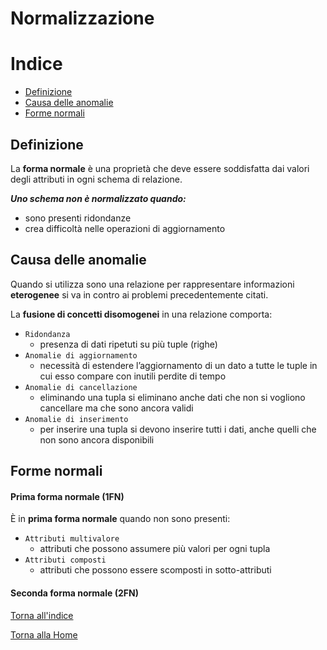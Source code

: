 # Normalizzazione


# Indice 
* [Definizione](#definizione)
* [Causa delle anomalie](#causa-delle-anomalie)
* [Forme normali](#forme-normali)





## Definizione
La **forma normale** è una proprietà che deve essere soddisfatta dai valori degli attributi in ogni schema di relazione.

***Uno schema non è normalizzato quando:***
* sono presenti ridondanze
* crea difficoltà nelle operazioni di aggiornamento

## Causa delle anomalie

Quando si utilizza sono una relazione per rappresentare informazioni **eterogenee** si va in contro ai problemi precedentemente citati.

La **fusione di concetti disomogenei** in una relazione comporta:
* `Ridondanza`
    - presenza di dati ripetuti su più tuple (righe) 
* `Anomalie di aggiornamento`
    -  necessità di estendere l’aggiornamento di un dato a tutte le tuple in cui esso compare con inutili perdite di tempo
* `Anomalie di cancellazione`
    - eliminando una tupla si eliminano anche dati che non si vogliono cancellare ma che sono ancora validi
* `Anomalie di inserimento`
    - per inserire una tupla si devono inserire tutti i dati, anche quelli che non sono ancora disponibili


## Forme normali

#### Prima forma normale (1FN)
È in **prima forma normale** quando non sono presenti:
* `Attributi multivalore`
    - attributi che possono assumere più valori per ogni tupla
* `Attributi composti`
    - attributi che possono essere scomposti in sotto-attributi

#### Seconda forma normale (2FN)





[Torna all'indice](#indice)

[Torna alla Home](/README.md)
